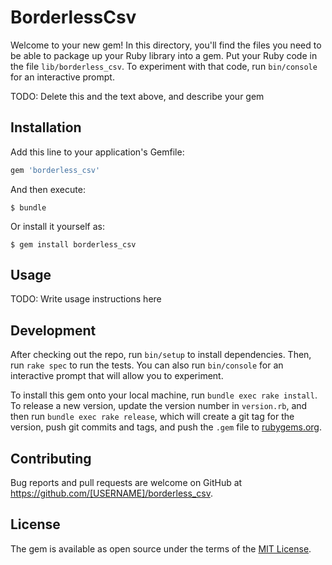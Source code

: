 # BorderlessCsv

Welcome to your new gem! In this directory, you'll find the files you need to be able to package up your Ruby library into a gem. Put your Ruby code in the file `lib/borderless_csv`. To experiment with that code, run `bin/console` for an interactive prompt.

TODO: Delete this and the text above, and describe your gem

## Installation

Add this line to your application's Gemfile:

```ruby
gem 'borderless_csv'
```

And then execute:

    $ bundle

Or install it yourself as:

    $ gem install borderless_csv

## Usage

TODO: Write usage instructions here

## Development

After checking out the repo, run `bin/setup` to install dependencies. Then, run `rake spec` to run the tests. You can also run `bin/console` for an interactive prompt that will allow you to experiment.

To install this gem onto your local machine, run `bundle exec rake install`. To release a new version, update the version number in `version.rb`, and then run `bundle exec rake release`, which will create a git tag for the version, push git commits and tags, and push the `.gem` file to [rubygems.org](https://rubygems.org).

## Contributing

Bug reports and pull requests are welcome on GitHub at https://github.com/[USERNAME]/borderless_csv.

## License

The gem is available as open source under the terms of the [MIT License](https://opensource.org/licenses/MIT).
